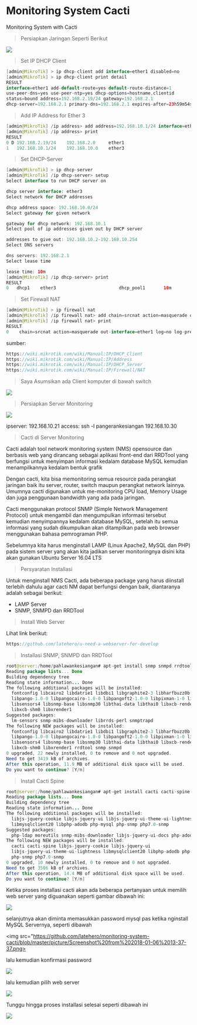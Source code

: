 # Monitoring System Cacti
Monitoring System with Cacti


> Persiapkan Jaringan Seperti Berikut

<img src="https://github.com/latehero/monitoring-system-cacti/blob/master/picture/Screenshot%20from%202018-01-06%2001-27-35.png">



> Set IP DHCP Client


```java
[admin@MikroTik] > ip dhcp-client add interface=ether1 disabled=no
[admin@MikroTik] > ip dhcp-client print detail
RESULT
interface=ether1 add-default-route=yes default-route-distance=1
use-peer-dns=yes use-peer-ntp=yes dhcp-options=hostname,clientid
status=bound address=192.168.2.19/24 gateway=192.168.2.1
dhcp-server=192.168.2.1 primary-dns=192.168.2.1 expires-after=23h59m54s
```


> Add IP Address for Ether 3


```java
[admin@MikroTik] /ip address> add address=192.168.10.1/24 interface=ether3
[admin@MikroTik] /ip address> print
RESULT  
0 D 192.168.2.19/24    192.168.2.0     ether1                          
1   192.168.10.1/24    192.168.10.0    ether3
```

 
 > Set DHCP-Server


```java
[admin@MikroTik] > ip dhcp-server
[admin@MikroTik] /ip dhcp-server> setup
Select interface to run DHCP server on 

dhcp server interface: ether3 
Select network for DHCP addresses

dhcp address space: 192.168.10.0/24 
Select gateway for given network 

gateway for dhcp network: 192.168.10.1 
Select pool of ip addresses given out by DHCP server  

addresses to give out: 192.168.10.2-192.168.10.254 
Select DNS servers 

dns servers: 192.168.2.1 
Select lease time 

lease time: 10m 
[admin@MikroTik] /ip dhcp-server> print 
RESULT
0   dhcp1    ether3                        dhcp_pool1       10m
```


> Set Firewall NAT


```java
[admin@MikroTik] > ip firewall nat
[admin@MikroTik] /ip firewall nat> add chain=srcnat action=masquerade out-interface=ether1 
[admin@MikroTik] /ip firewall nat> print 
RESULT
0    chain=srcnat action=masquerade out-interface=ether1 log=no log-prefix=""
```

sumber:
```java
https://wiki.mikrotik.com/wiki/Manual:IP/DHCP_Client
https://wiki.mikrotik.com/wiki/Manual:IP/Address
https://wiki.mikrotik.com/wiki/Manual:IP/DHCP_Server
https://wiki.mikrotik.com/wiki/Manual:IP/Firewall/NAT
```


> Saya Asumsikan ada Client komputer di bawah switch

<img src="https://github.com/latehero/monitoring-system-cacti/blob/master/picture/Screenshot%20from%202018-01-06%2006-54-28.png">


> Persiapkan Server Monitoring 

<img src="https://github.com/latehero/monitoring-system-cacti/blob/master/picture/Screenshot%20from%202018-01-06%2011-56-45.png">

ipserver: 192.168.10.21
access: ssh -l pangerankesiangan 192.168.10.30

> Cacti di Server Monitoring

Cacti adalah tool network monitoring system (NMS) opensource dan berbasis web yang dirancang sebagai aplikasi front-end dari RRDTool yang berfungsi untuk menyimpan informasi kedalam database MySQL kemudian menampilkannya kedalam bentuk grafik

Dengan cacti, kita bisa memonitoring semua resource pada perangkat jaringan baik itu server, router, switch maupun perangkat network lainnya. Umumnya cacti digunakan untuk me-monitoring CPU load, Memory Usage dan juga penggunaan bandwidth yang ada pada jaringan.

Cacti menggunakan protocol SNMP (Simple Network Management Protocol) untuk mengambil dan mengumpulkan informasi tersebut kemudian menyimpannya kedalam database MySQL, setelah itu semua informasi yang sudah dikumpulkan akan ditampilkan pada web browser menggunakan bahasa pemrograman PHP.

Sebelumnya kita harus menginstall LAMP (Linux Apache2, MySQL dan PHP) pada sistem server yang akan kita jadikan server monitoringnya disini kita akan gunakan Ubuntu Server 16.04 LTS

> Persyaratan Installasi

Untuk menginstall NMS Cacti, ada beberapa package yang harus diinstall terlebih dahulu agar cacti NM dapat berfungsi dengan baik, diantaranya adalah sebagai berikut:

* LAMP Server
* SNMP, SNMPD dan RRDTool

> Install Web Server

Lihat link berikut: 

```java
https://github.com/latehero/u-need-a-webserver-for-develop
```

> Installasi SNMP, SNMPD dan RRDTool


```java
root@server:/home/pahlawankesiangan# apt-get install snmp snmpd rrdtool
Reading package lists... Done
Building dependency tree       
Reading state information... Done
The following additional packages will be installed:
  fontconfig libcairo2 libdatrie1 libdbi1 libgraphite2-3 libharfbuzz0b
  libpango-1.0-0 libpangocairo-1.0-0 libpangoft2-1.0-0 libpixman-1-0 librrd4
  libsensors4 libsnmp-base libsnmp30 libthai-data libthai0 libxcb-render0
  libxcb-shm0 libxrender1
Suggested packages:
  lm-sensors snmp-mibs-downloader librrds-perl snmptrapd
The following NEW packages will be installed:
  fontconfig libcairo2 libdatrie1 libdbi1 libgraphite2-3 libharfbuzz0b
  libpango-1.0-0 libpangocairo-1.0-0 libpangoft2-1.0-0 libpixman-1-0 librrd4
  libsensors4 libsnmp-base libsnmp30 libthai-data libthai0 libxcb-render0
  libxcb-shm0 libxrender1 rrdtool snmp snmpd
0 upgraded, 22 newly installed, 0 to remove and 0 not upgraded.
Need to get 3419 kB of archives.
After this operation, 11.9 MB of additional disk space will be used.
Do you want to continue? [Y/n]
```

> Install Cacti Spine

```java
root@server:/home/pahlawankesiangan# apt-get install cacti cacti-spine
Reading package lists... Done
Building dependency tree       
Reading state information... Done
The following additional packages will be installed:
  libjs-jquery-cookie libjs-jquery-ui libjs-jquery-ui-theme-ui-lightness
  libmysqlclient20 libphp-adodb php-mysql php-snmp php7.0-snmp
Suggested packages:
  php-ldap moreutils snmp-mibs-downloader libjs-jquery-ui-docs php-adodb
The following NEW packages will be installed:
  cacti cacti-spine libjs-jquery-cookie libjs-jquery-ui
  libjs-jquery-ui-theme-ui-lightness libmysqlclient20 libphp-adodb php-mysql
  php-snmp php7.0-snmp
0 upgraded, 10 newly installed, 0 to remove and 0 not upgraded.
Need to get 3506 kB of archives.
After this operation, 14.4 MB of additional disk space will be used.
Do you want to continue? [Y/n]
```

Ketika proses installasi cacti akan ada beberapa pertanyaan untuk memilih web server yang diguanakan seperti gambar dibawah ini:

<img src="https://github.com/latehero/monitoring-system-cacti/blob/master/picture/Screenshot%20from%202018-01-06%2013-36-24.png">

selanjutnya akan diminta memasukkan password mysql pas ketika nginstall MySQL Servernya, seperti dibawah

<img src="https://github.com/latehero/monitoring-system-cacti/blob/master/picture/Screenshot%20from%202018-01-06%2013-37-37.png>

lalu kemudian konfirmasi password

<img src="https://github.com/latehero/monitoring-system-cacti/blob/master/picture/Screenshot%20from%202018-01-06%2013-40-17.png">

lalu kemudian pilih web server

<img src="https://github.com/latehero/monitoring-system-cacti/blob/master/picture/Screenshot%20from%202018-01-06%2013-44-50.png">

Tunggu hingga proses installasi selesai seperti dibawah ini

<img src="https://github.com/latehero/monitoring-system-cacti/blob/master/picture/Screenshot%20from%202018-01-06%2013-47-33.png">



